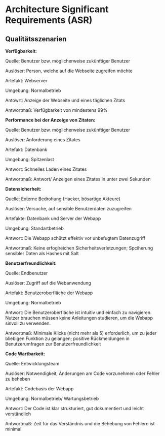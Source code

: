 # Architecture Significant Requirements (ASR)

## Qualitätsszenarien
**Verfügbarkeit:**

Quelle: Benutzer bzw. möglicherweise zukünftiger Benutzer

Auslöser: Person, welche auf die Webseite zugreifen möchte

Artefakt: Webserver

Umgebung: Normalbetrieb

Antowrt: Anzeige der Webseite und eines täglichen Zitats

Antwortmaß: Verfügbarkeit von mindestens 99%

**Performance bei der Anzeige von Zitaten:**

Quelle: Benutzer bzw. möglicherweise zukünftiger Benutzer

Auslöser: Anforderung eines Zitates

Artefakt: Datenbank

Umgebung: Spitzenlast

Antwort: Schnelles Laden eines Zitates

Antwortmaß: Antwort/ Anzeigen eines Zitates in unter zwei Sekunden

**Datensicherheit:**

Quelle: Externe Bedrohung (Hacker, bösartige Akteure)

Auslöser: Versuche, auf sensible Benutzerdaten zuzugreifen

Artefakte: Datenbank und Server der Webapp

Umgebung: Standartbetrieb

Antwort: Die Webapp schützt effektiv vor unbefugtem Datenzugriff

Antwortmaß: Keine erfoglreichen Sicherheitsverletzungen; Spciherung sensibler Daten als Hashes mit Salt

**Benutzerfreundlichkeit:**

Quelle: Endbenutzer

Auslöser: Zugriff auf die Webanwendung

Artefakt: Benutzeroberfläche der Webapp

Umgebung: Normalbetrieb

Antwort: Die Benutzeroberfläche ist intuitiv und einfach zu navigieren. Nutzer brauchen müssen keine Anleitungen studieren, um die Webapp sinvoll zu verwenden.

Antwortmaß: Minimale Klicks (nicht mehr als 5) erforderlich, um zu jeder bliebigen Funktion zu gelangen; positive Rückmeldungen in Benutzerumfragen zur Benutzerfreundlichkeit

**Code Wartbarkeit:**

Quelle: Entwicklungsteam

Auslöser: Notwendigkeit, Änderungen am Code vorzunehmen oder Fehler zu beheben

Artefakt: Codebasis der Webapp

Umgebung: Normalbetrieb/ Wartungsbetrieb

Antwort: Der Code ist klar strukturiert, gut dokumentiert und leicht verständlich

Antwortmaß: Zeit für das Verständnis und die Behebung von Fehlern ist minimal

